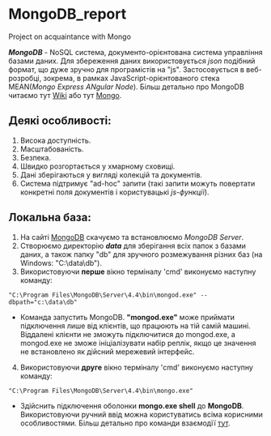 # MongoDB_report
Project on acquaintance with Mongo


***MongoDB*** - NoSQL система, документо-орієнтована система управління базами даних. Для збереження даних використовується *json* подібний формат, що дуже зручно для програмістів на "js". Застосовується в веб-розробці, зокрема, в рамках JavaScript-орієнтованого стека MEAN(*Mongo Express ANgular Node*). Більш детально про MongoDB читаємо тут [Wiki](https://ru.wikipedia.org/wiki/MongoDB) або тут [Mongo](https://www.mongodb.com/).

## Деякі особливості:  
1. Висока доступність.
2. Масштабованість.
3. Безпека.
4. Швидко розгортається у хмарному сховищі.
5. Дані зберігаються у вигляді колекцій та документів.
6. Система підтримує "ad-hoc" запити (такі запити можуть повертати конкретні поля документів і користувацькі *js-функції*).

## Локальна база:  
1. На сайті [MongoDB](https://www.mongodb.com/try/download/enterprise) скачуємо та встановлюємо *MongoDB Server*.
2. Створюємо директорію ***data*** для зберігання всіх папок з базами даних, а також папку "db" для зручного розмежування різних баз (на Windows: "C:\data\db").
3. Використовуючи **перше** вікно терміналу 'cmd' виконуємо наступну команду:  
```shell
"C:\Program Files\MongoDB\Server\4.4\bin\mongod.exe" --dbpath="c:\data\db" 
```  
- Команда запустить MongoDB. **"mongod.exe"** може приймати підключення лише від клієнтів, що працюють на тій самій машині. Віддалені клієнти не зможуть підключитися до mongod.exe, а mongod.exe не зможе ініціалізувати набір реплік, якщо це значення не встановлено як дійсний мережевий інтерфейс.  

4. Використовуючи **друге** вікно терміналу 'cmd' виконуємо наступну команду:  
```shell
"C:\Program Files\MongoDB\Server\4.4\bin\mongo.exe" 
```
- Здійснить підключення оболонки **mongo.exe shell** до  **MongoDB**.
Використовуючи ручний ввід можна користуватись всіма корисними особливостями. Більш детально про команди взаємодїї [тут](https://github.com/Yuras-KARAS-2019/MongoDB_report/blob/main/Commands.md).  
